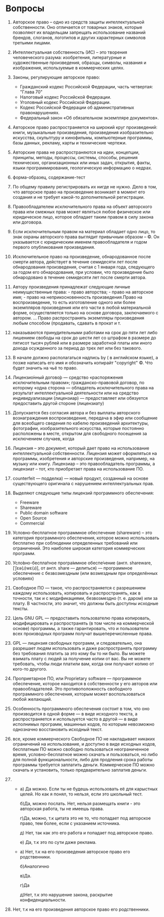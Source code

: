 # Вопросы
1. Авторское право – одно из средств защиты интеллектуальной собственности. Оно отличается от товарных знаков, которые позволяют их владельцам запрещать использование названий брендов, слоганов, логотипов и других характерных символов третьими лицами.

2. Интеллектуальная собственность (ИС) – это творения человеческого разума: изобретения, литературные и художественные произведения, образцы, символы, названия и изображения, используемые в коммерческих целях.

3. Законы, регулирующие авторское право:
    - Гражданский кодекс Российской Федерации, часть четвертая: "Глава 70"
    - Налоговый кодекс Российской Федерации.
    - Уголовный кодекс Российской Федерации.
    - Кодекс Российской Федерации об административных правонарушениях.
    - Федеральный закон «Об обязательном экземпляре документов».

4. Авторское право распространяется на широкий круг произведений: книги, музыкальные произведения, произведения изобразительно искусства, скульптуру и кинофильмы, компьютерные программы, базы данных, рекламу, карты и технические чертежи.

5. Авторские права не распространяются на идеи, концепции, принципы, методы, процессы, системы, способы, решения технических, организационных или иных задач, открытия, факты, языки программирования, геологическую информацию о недрах.

6. форма-образец, содержание-тест



7. По общему правилу регистрировать их нигде не нужно. Дело в том, что авторское право на произведение возникает в момент его создания и не требует какой-то дополнительной регистрации.

8. Правообладателем исключительного права на объект авторского права или смежных прав может являться любое физическое или юридическое лицо, которое обладает таким правом в силу закона или договора.

9. Если исключительным правом на материал обладает одно лицо, то знак охраны авторского права выглядит привычным образом – ©. Он указывается с юридическим именем правообладателя и годом первого опубликования произведения.

10. Исключительное право на произведение, обнародованное после смерти автора, действует в течение семидесяти лет после обнародования произведения, считая с 1 января года, следующего за годом его обнародования, при условии, что произведение было обнародовано в течение семидесяти лет после смерти автора.

11. Автору произведения принадлежат следующие личные неимущественные права: - право авторства; - право на авторское имя; - право на неприкосновенность произведения.Право на воспроизведение, то есть изготовление одного или более экземпляров произведения или его части в любой материальной форме, осуществляется только на основе договора, заключаемого с автором. ...
Право распространять экземпляры произведения любым способом (продавать, сдавать в прокат и т.

12. наказываются принудительными работами на срок до пяти лет либо лишением свободы на срок до шести лет со штрафом в размере до пятисот тысяч рублей или в размере заработной платы или иного дохода осужденного за период до трех лет или без такового.

13. В начале должно располагаться надпись by ( в английском языке), а позже написать его имя и обозначить копирайт "copyright" ©. Что будет значить на чьё то право.

14. Лицензио́нный догово́р — средство «распоряжения исключительным правом»; гражданско-правовой договор, по которому «одна сторона — обладатель исключительного права на результат интеллектуальной деятельности или на средство индивидуализации (лицензиар) — предоставляет или обязуется предоставить другой стороне (лицензиату)

15. Допускается без согласия автора и без выплаты авторского вознаграждения воспроизведение, передача в эфир или сообщение для всеобщего сведения по кабелю произведений архитектуры, фотографии, изобразительного искусства, которые постоянно расположены в месте, открытом для свободного посещения за исключением случаев, когда

16. Лицензия – это документ, который дает право на использование интеллектуальной собственности. Лицензия может оформляться на программы, изобретения и авторские произведения, например, на музыку или книгу. Лицензиар – это правообладатель программы, а лицензиат – тот, кто приобретает права на использование ПО.

17. counterfeit — подделка) — новый продукт, созданный на основе существующего оригинала с нарушением интеллектуальных прав.

18. Выделяют следующие типы лицензий программного обеспечения:
      - Freeware
      - Shareware
      - Public domain software
      - Open Source
      - Commercial


19. Условно-бесплатное программное обеспечение (shareware) – это категория программного обеспечения, которое можно использовать бесплатно при соблюдении определенных требований или ограничений. Это наиболее широкая категория коммерческих программ.

20. Усло́вно-беспла́тное програ́ммное обеспе́чение (англ. shareware, [ˈʃɛə(ɹ)wɛ(ɹ)], от англ. share — делиться) — программное обеспечение с безвозмездным (или возмездным при определённых условиях)

21. Свободное ПО — такое, что распространяется с разрешением каждому использовать, копировать и распространять, как в точности, так и с модификациями, безвозмездно (т. е. даром) или за плату. В частности, это значит, что должны быть доступны исходные тексты.

22. Цель GNU GPL — предоставить пользователю права копировать, модифицировать и распространять (в том числе на коммерческой основе) программы, а также гарантировать, что и пользователи всех производных программ получат вышеперечисленные права.

23. GPL — лицензия свободных программ, и следовательно, она разрешает людям использовать и даже распространять программу без требования платить за это кому бы то ни было. Вы можете взимать плату с людей за получение копии от вас. Вы не можете требовать, чтобы люди платили вам, когда они получают копию от кого-то другого.

24. Проприетарное ПО, или Proprietary software — программное обеспечение, которое находится в собственности у его авторов или правообладателей. Это противоположность свободного программного обеспечения, которым может воспользоваться любой желающий.

25. Особенность программного обеспечения состоит в том, что оно производится в одной форме — в виде исходного текста, а распространяется и используется часто в другой — в виде исполнимых программ, машинных кодов, по которым невозможно однозначно восстановить исходный текст.

26. все, кроме коммерческого
Свободное ПО не накладывает никаких ограничений на использование, и доступно в виде исходных кодов, бесплатным ПО можно свободно пользоваться неограниченное время, условно-бесплатное можно скачать и пользоваться, но либо для полной функциональности, либо для продления срока работы программы требуется заплатить деньги. Коммерческое ПО можно скачать и установить, только предварительно заплатив деньги.

27.   - а) Да можно. Если ты не будешь использовать её для карыстных целей. Но как я понял, то нельзя, если это школьный тест.

        б)Да, можно послать. Нет, нельзя размещать книги - это авторская работа, ты не имеешь права.

        г)Да, можно, т.к цитата это не то, что попадает под авторское право, тем более, если с указанием источника.

        д) Нет, так как это его работа и попадает под авторское право.

        е) Да, т.к это по сути даже реклама.

       - а) Нет, т.к на его произведения авторское право его родственники.

          б)Аналогично

          в)Да.

          г)Да
         
          д)Нет, т.к это нарушение закона, раскрытие конфиденциальности.

28. Нет, т.к на его произведения авторское право его родственники.
